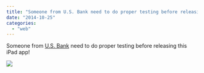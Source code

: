 ```yaml
---
title: "Someone from U.S. Bank need to do proper testing before releasing this iPad app!"
date: "2014-10-25"
categories: 
  - "web"
---
```


Someone from [U.S. Bank](http://www.facebook.com/profile.php?id=313163945066 "To tag someone, type @ and then the friend's name") need to do proper testing before releasing this iPad app!  
  
[![](https://scontent-b.xx.fbcdn.net/hphotos-prn2/v/t1.0-9/s130x130/10628204_859132050777240_9218994965316463139_n.jpg?oh=2aecd67f1366b1ce59c34a4289b6b53c&oe=54E5C8E8)](http://www.facebook.com/iCosmoGeek/photos/a.634427076581073.1073741826.132336730123446/859132050777240/?type=1&relevant_count=1)
